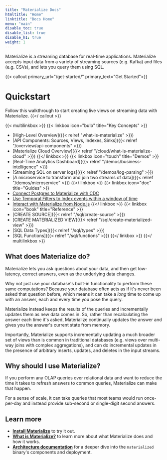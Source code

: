 ```yaml
---
title: "Materialize Docs"
htmltitle: "Home"
linktitle: "Docs Home"
menu: "main"
disable_toc: true
disable_list: true
disable_h1: true
weight: 1
---
```


Materialize is a streaming database for real-time applications. Materialize
accepts input data from a variety of streaming sources (e.g. Kafka) and files
(e.g. CSVs), and lets you query them using SQL.

{{< callout primary_url="/get-started/" primary_text="Get Started">}}
  # Quickstart

  Follow this walkthrough to start creating live views on streaming data with Materialize.
{{</ callout >}}

{{< multilinkbox >}}
{{< linkbox icon="bulb" title="Key Concepts" >}}
- [High-Level Overview]({{< relref "what-is-materialize" >}})
- [API Components: Sources, Views, Indexes, Sinks]({{< relref "/overview/api-components" >}})
- [Materialize Cloud Overview]({{< relref "/cloud/what-is-materialize-cloud" >}})
{{</ linkbox >}}
{{< linkbox icon="touch" title="Demos" >}}
- [Real-Time Analytics Dashboard]({{< relref "/demos/business-intelligence" >}})
- [Streaming SQL on server logs]({{< relref "/demos/log-parsing" >}})
- [A microservice to transform and join two streams of data]({{< relref "/demos/microservice" >}})
{{</ linkbox >}}
{{< linkbox icon="doc" title="Guides" >}}
- [Connect Postgres to Materialize with CDC](/guides/cdc-postgres/)
- [Use Temporal Filters to Index events within a window of time](/guides/temporal-filters/)
- [Interact with Materialize from Node.js](/guides/node-js/)
{{</ linkbox >}}
{{< linkbox icon="book" title="Reference" >}}
- [CREATE SOURCE]({{< relref "/sql/create-source" >}})
- [CREATE MATERIALIZED VIEW]({{< relref "/sql/create-materialized-view" >}})
- [SQL Data Types]({{< relref "/sql/types" >}})
- [SQL Functions]({{< relref "/sql/functions" >}})
{{</ linkbox >}}
{{</ multilinkbox >}}

## What does Materialize do?

Materialize lets you ask questions about your data, and then get low-latency,
correct answers, even as the underlying data changes.

Why not just use your database's built-in functionality to perform these same
computations? Because your database often acts as if it's never been asked that
question before, which means it can take a _long_ time to come up with an
answer, each and every time you pose the query.

Materialize instead keeps the results of the queries and incrementally updates
them as new data comes in. So, rather than recalculating the answer each time
it's asked, Materialize continually updates the answer and gives you the
answer's current state from memory.

Importantly, Materialize supports incrementally updating a much broader set of
views than is common in traditional databases (e.g. views over multi-way joins
with complex aggregations), and can do incremental updates in the presence of
arbitrary inserts, updates, and deletes in the input streams.

## Why should I use Materialize?

If you perform any OLAP queries over relational data and want to reduce the time
it takes to refresh answers to common queries, Materialize can make that happen.

For a sense of scale, it can take queries that most teams would run once-per-day
and instead provide sub-second or single-digit second answers.

## Learn more

- [**Install Materialize**](./install) to try it out.
- [**What is Materialize?**](./overview/what-is-materialize) to learn more about what Materialize does and how it works.
- [**Architecture documentation**](./overview/architecture) for a deeper dive into the `materialized` binary's components and deployment.
